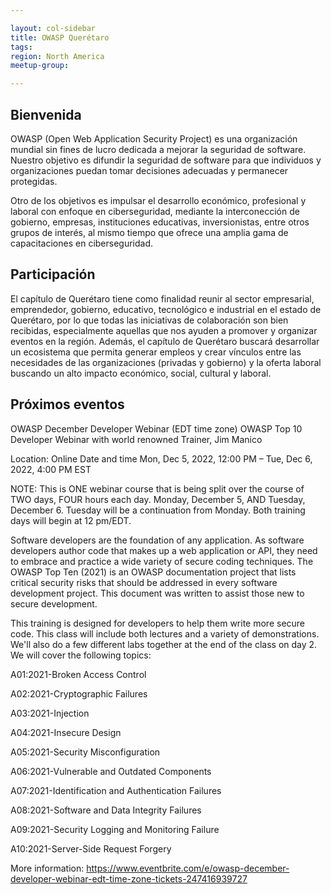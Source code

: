 ```yaml
---

layout: col-sidebar
title: OWASP Querétaro
tags: 
region: North America
meetup-group:

---
```

## Bienvenida
OWASP (Open Web Application Security Project) es una organización mundial sin fines de lucro dedicada a mejorar la seguridad de software. Nuestro objetivo es difundir la seguridad de software para que individuos y organizaciones puedan tomar decisiones adecuadas y permanecer protegidas.

Otro de los objetivos es impulsar el desarrollo económico, profesional y laboral con enfoque en ciberseguridad, mediante la interconección de gobierno, empresas, instituciones educativas, inversionistas, entre otros grupos de interés, al mismo tiempo que ofrece una amplia gama de capacitaciones en ciberseguridad.

## Participación
El capítulo de Querétaro tiene como finalidad reunir al sector empresarial, emprendedor, gobierno, educativo, tecnológico e industrial en el estado de Querétaro, por lo que todas las iniciativas de colaboración son bien recibidas, especialmente aquellas que nos ayuden a promover y organizar eventos en la región. Además, el capítulo de Querétaro buscará desarrollar un ecosistema que permita generar empleos y crear vínculos entre las necesidades de las organizaciones (privadas y gobierno) y la oferta laboral buscando un alto impacto económico, social, cultural y laboral.


Próximos eventos <!-- You should keep this section as it will populate your meetup events -->
---------------------

OWASP December Developer Webinar (EDT time zone)
OWASP Top 10 Developer Webinar with world renowned Trainer, Jim Manico

Location: Online
Date and time
Mon, Dec 5, 2022, 12:00 PM – Tue, Dec 6, 2022, 4:00 PM EST

NOTE: This is ONE webinar course that is being split over the course of TWO days, FOUR hours each day. Monday, December 5, AND Tuesday, December 6. Tuesday will be a continuation from Monday. Both training days will begin at 12 pm/EDT.

Software developers are the foundation of any application. As software developers author code that makes up a web application or API, they need to embrace and practice a wide variety of secure coding techniques. The OWASP Top Ten (2021) is an OWASP documentation project that lists critical security risks that should be addressed in every software development project. This document was written to assist those new to secure development.

This training is designed for developers to help them write more secure code. This class will include both lectures and a variety of demonstrations. We'll also do a few different labs together at the end of the class on day 2. We will cover the following topics:

A01:2021-Broken Access Control

A02:2021-Cryptographic Failures

A03:2021-Injection

A04:2021-Insecure Design

A05:2021-Security Misconfiguration

A06:2021-Vulnerable and Outdated Components

A07:2021-Identification and Authentication Failures

A08:2021-Software and Data Integrity Failures

A09:2021-Security Logging and Monitoring Failure

A10:2021-Server-Side Request Forgery

More information: https://www.eventbrite.com/e/owasp-december-developer-webinar-edt-time-zone-tickets-247416939727
